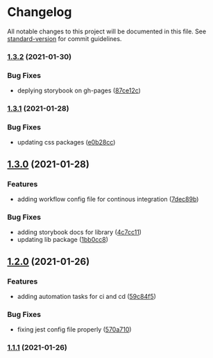# Changelog

All notable changes to this project will be documented in this file. See [standard-version](https://github.com/conventional-changelog/standard-version) for commit guidelines.

### [1.3.2](https://github.com/ventoji/ventoji-components/compare/v1.3.1...v1.3.2) (2021-01-30)


### Bug Fixes

* deplying storybook on gh-pages ([87ce12c](https://github.com/ventoji/ventoji-components/commit/87ce12cc91c3574b20f3c7553f8b4329490e9170))

### [1.3.1](https://github.com/ventoji/ventoji-components/compare/v1.3.0...v1.3.1) (2021-01-28)


### Bug Fixes

* updating css packages ([e0b28cc](https://github.com/ventoji/ventoji-components/commit/e0b28cc22fd1563d1b952d577c7d01a7965d7fde))

## [1.3.0](https://github.com/ventoji/ventoji-components/compare/v1.2.0...v1.3.0) (2021-01-28)


### Features

* adding workflow config file for continous integration ([7dec89b](https://github.com/ventoji/ventoji-components/commit/7dec89b17d015ae93b1a1ba053831f2177600c63))


### Bug Fixes

* adding storybook docs for library ([4c7cc11](https://github.com/ventoji/ventoji-components/commit/4c7cc11102b6d2fe3f44aae061b5cbcd33a45b8f))
* updating lib package ([1bb0cc8](https://github.com/ventoji/ventoji-components/commit/1bb0cc8053441e14f9aa73f9dc7df3b3f09dc30b))

## [1.2.0](https://github.com/ventoji/ventoji-components/compare/v1.1.1...v1.2.0) (2021-01-26)


### Features

* adding automation tasks for ci and cd ([59c84f5](https://github.com/ventoji/ventoji-components/commit/59c84f5a178e8a196601a6dd4a94c4bdb1df2e98))


### Bug Fixes

* fixing jest config file properly ([570a710](https://github.com/ventoji/ventoji-components/commit/570a7105bb8885b977298f8a4851bdbcd5aaa932))

### [1.1.1](https://github.com/ventoji/ventoji-components/compare/v1.1.0...v1.1.1) (2021-01-26)
